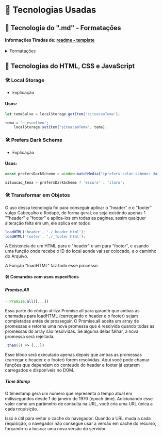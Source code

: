 # 🚀 Tecnologias Usadas

## 📜 Tecnologia do ".md" - Formatações

#### Informações Tiradas de: [readme - template](https://help.github.com/en/github/collaborating-with-issues-and-pull-requests/creating-a-pull-request)

<details>
<summary>Formatações</summary>
> [!NOTE]
> Useful information that users should know, even when skimming content.

> [!TIP]
> Helpful advice for doing things better or more easily.

> [!IMPORTANT]
> Key information users need to know to achieve their goal.

> [!WARNING]
> Urgent info that needs immediate user attention to avoid problems.

> [!CAUTION]
> Advises about risks or negative outcomes of certain actions.

</details>

## 🐒 Tecnologias do HTML, CSS e JavaScript

### 🛠 Local Storage

- Explicação

#### Usos:

```javascript
let temaSalvo = localStorage.getItem('situacaoTema');
```
```javascript
tema = 'n_escolheu';
    localStorage.setItem('situacaoTema', tema);
```

### 🛠 Prefers Dark Scheme

- Explicação

#### Usos:
```javascript
const prefersDarkScheme = window.matchMedia("(prefers-color-scheme: dark)").matches;
```
```javascript
situacao_tema = prefersDarkScheme ? 'escuro' : 'claro';
```

### 🛠 Transformar em Objetos

O uso dessa tecnologia foi para conseguir aplicar o "header" e o "footer" vulgo Cabeçalho e Rodapé, de forma geral, ou seja existindo apenas 1 ""header" e "footer" e aplica-los em todas as paginas, assim qualquer alteração feita em um, ele aplica em todos

```javascript
loadHTML('header', './_header.html');
loadHTML('footer', './_footer.html');
```

A Existencia de um HTML para o "header" e um para "footer", e usando uma função onde recebe o ID do local aonde vai ser colocado, e o caminho do Arquivo.

A Função "loadHTML" faz todo esse processo.


#### 🛠 Comandos com usos especificos

##### Promise.All

```javascript
- Promise.all([...])
```
Essa parte do código utiliza Promise.all para garantir que ambas as chamadas para loadHTML (carregando o header e o footer) sejam completadas antes de prosseguir. O Promise.all aceita um array de promessas e retorna uma nova promessa que é resolvida quando todas as promessas do array são resolvidas. Se alguma delas falhar, a nova promessa será rejeitada.

```javascript
.then(() => {...})
```
Esse bloco será executado apenas depois que ambas as promessas (carregar o header e o footer) forem resolvidas. Aqui você pode chamar funções que dependem do conteúdo do header e footer já estarem carregados e disponíveis no DOM.

##### Time Stamp

O timestamp gera um número que representa o tempo atual em milissegundos desde 1 de janeiro de 1970 (epoch time). Adicionando esse valor como um parâmetro de consulta na URL, você cria uma URL única a cada requisição.

Isso é útil para evitar o cache do navegador. Quando a URL muda a cada requisição, o navegador não consegue usar a versão em cache do recurso, forçando-o a buscar uma nova versão do servidor.